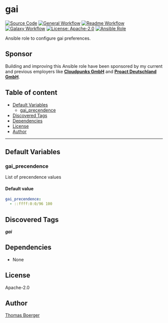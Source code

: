 # gai

[![Source Code](https://img.shields.io/badge/github-source%20code-blue?logo=github&amp;logoColor=white)](https://github.com/rolehippie/gai)
[![General Workflow](https://github.com/rolehippie/gai/actions/workflows/general.yml/badge.svg)](https://github.com/rolehippie/gai/actions/workflows/general.yml)
[![Readme Workflow](https://github.com/rolehippie/gai/actions/workflows/readme.yml/badge.svg)](https://github.com/rolehippie/gai/actions/workflows/readme.yml)
[![Galaxy Workflow](https://github.com/rolehippie/gai/actions/workflows/galaxy.yml/badge.svg)](https://github.com/rolehippie/gai/actions/workflows/galaxy.yml)
[![License: Apache-2.0](https://img.shields.io/github/license/rolehippie/gai)](https://github.com/rolehippie/gai/blob/master/LICENSE)
[![Ansible Role](https://img.shields.io/badge/role-rolehippie.gai-blue)](https://galaxy.ansible.com/rolehippie/gai)

Ansible role to configure gai preferences.

## Sponsor

Building and improving this Ansible role have been sponsored by my current and previous employers like **[Cloudpunks GmbH](https://cloudpunks.de)** and **[Proact Deutschland GmbH](https://www.proact.eu)**.

## Table of content

- [Default Variables](#default-variables)
  - [gai_precendence](#gai_precendence)
- [Discovered Tags](#discovered-tags)
- [Dependencies](#dependencies)
- [License](#license)
- [Author](#author)

---

## Default Variables

### gai_precendence

List of precendence values

#### Default value

```YAML
gai_precendence:
  - ::ffff:0:0/96 100
```

## Discovered Tags

**_gai_**


## Dependencies

- None

## License

Apache-2.0

## Author

[Thomas Boerger](https://github.com/tboerger)
